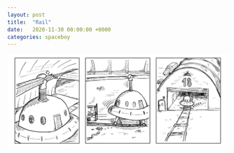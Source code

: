 ```yaml
---
layout: post
title:  "Rail"
date:   2020-11-30 00:00:00 +0000
categories: spaceboy
---
```


![Rail](../spaceboy/16%20-%20rail.png)

